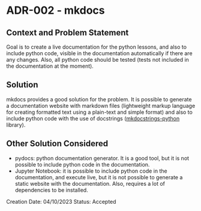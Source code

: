 # ADR-002 - mkdocs

## Context and Problem Statement

Goal is to create a live documentation for the python lessons, and also to
include python code, visible in the documentation automatically if there are any
changes. Also, all python code should be tested (tests not included in the
documentation at the moment).

## Solution

mkdocs provides a good solution for the problem. It is possible to generate a
documentation website with markdown files (lightweight markup language for
creating formatted text using a plain-text and simple format) and also to
include python code with the use of docstrings
([mkdocstrings-python](https://mkdocstrings.github.io/python/) library).

## Other Solution Considered

- pydocs: python documentation generator. It is a good tool, but it is not
  possible to include python code in the documentation.
- Jupyter Notebook: it is possible to include python code in the documentation,
  and execute live, but it is not possible to generate a static website with the
  documentation. Also, requires a lot of dependencies to be installed.

Creation Date: 04/10/2023
Status: Accepted
